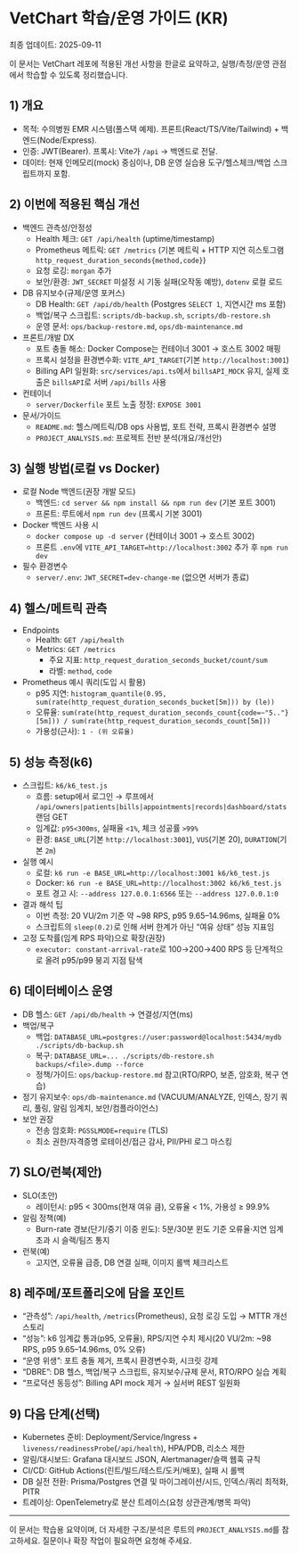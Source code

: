 # VetChart 학습/운영 가이드 (KR)

최종 업데이트: 2025-09-11

이 문서는 VetChart 레포에 적용된 개선 사항을 한글로 요약하고, 실행/측정/운영 관점에서 학습할 수 있도록 정리했습니다.

## 1) 개요
- 목적: 수의병원 EMR 시스템(풀스택 예제). 프론트(React/TS/Vite/Tailwind) + 백엔드(Node/Express).
- 인증: JWT(Bearer). 프록시: Vite가 `/api` → 백엔드로 전달.
- 데이터: 현재 인메모리(mock) 중심이나, DB 운영 실습용 도구/헬스체크/백업 스크립트까지 포함.

## 2) 이번에 적용된 핵심 개선
- 백엔드 관측성/안정성
  - Health 체크: `GET /api/health` (uptime/timestamp)
  - Prometheus 메트릭: `GET /metrics` (기본 메트릭 + HTTP 지연 히스토그램 `http_request_duration_seconds{method,code}`)
  - 요청 로깅: `morgan` 추가
  - 보안/환경: `JWT_SECRET` 미설정 시 기동 실패(오작동 예방), `dotenv` 로컬 로드
- DB 유지보수(규제/운영 포커스)
  - DB Health: `GET /api/db/health` (Postgres `SELECT 1`, 지연시간 ms 포함)
  - 백업/복구 스크립트: `scripts/db-backup.sh`, `scripts/db-restore.sh`
  - 운영 문서: `ops/backup-restore.md`, `ops/db-maintenance.md`
- 프론트/개발 DX
  - 포트 충돌 해소: Docker Compose는 컨테이너 3001 → 호스트 3002 매핑
  - 프록시 설정을 환경변수화: `VITE_API_TARGET`(기본 `http://localhost:3001`)
  - Billing API 일원화: `src/services/api.ts`에서 `billsAPI_MOCK` 유지, 실제 호출은 `billsAPI`로 서버 `/api/bills` 사용
- 컨테이너
  - `server/Dockerfile` 포트 노출 정정: `EXPOSE 3001`
- 문서/가이드
  - `README.md`: 헬스/메트릭/DB ops 사용법, 포트 전략, 프록시 환경변수 설명
  - `PROJECT_ANALYSIS.md`: 프로젝트 전반 분석(개요/개선안)

## 3) 실행 방법(로컬 vs Docker)
- 로컬 Node 백엔드(권장 개발 모드)
  - 백엔드: `cd server && npm install && npm run dev` (기본 포트 3001)
  - 프론트: 루트에서 `npm run dev` (프록시 기본 3001)
- Docker 백엔드 사용 시
  - `docker compose up -d server` (컨테이너 3001 → 호스트 3002)
  - 프론트 `.env`에 `VITE_API_TARGET=http://localhost:3002` 추가 후 `npm run dev`
- 필수 환경변수
  - `server/.env`: `JWT_SECRET=dev-change-me` (없으면 서버가 종료)

## 4) 헬스/메트릭 관측
- Endpoints
  - Health: `GET /api/health`
  - Metrics: `GET /metrics`
    - 주요 지표: `http_request_duration_seconds_bucket/count/sum`
    - 라벨: `method`, `code`
- Prometheus 예시 쿼리(도입 시 활용)
  - p95 지연: `histogram_quantile(0.95, sum(rate(http_request_duration_seconds_bucket[5m])) by (le))`
  - 오류율: `sum(rate(http_request_duration_seconds_count{code=~"5.."}[5m])) / sum(rate(http_request_duration_seconds_count[5m]))`
  - 가용성(근사): `1 - (위 오류율)`

## 5) 성능 측정(k6)
- 스크립트: `k6/k6_test.js`
  - 흐름: setup에서 로그인 → 루프에서 `/api/owners|patients|bills|appointments|records|dashboard/stats` 랜덤 GET
  - 임계값: `p95<300ms`, 실패율 `<1%`, 체크 성공률 `>99%`
  - 환경: `BASE_URL`(기본 `http://localhost:3001`), `VUS`(기본 20), `DURATION`(기본 `2m`)
- 실행 예시
  - 로컬: `k6 run -e BASE_URL=http://localhost:3001 k6/k6_test.js`
  - Docker: `k6 run -e BASE_URL=http://localhost:3002 k6/k6_test.js`
  - 포트 경고 시: `--address 127.0.0.1:6566` 또는 `--address 127.0.0.1:0`
- 결과 해석 팁
  - 이번 측정: 20 VU/2m 기준 약 ~98 RPS, p95 9.65–14.96ms, 실패율 0%
  - 스크립트의 `sleep(0.2)`로 인해 서버 한계가 아닌 “여유 상태” 성능 지표임
- 고정 도착률(임계 RPS 파악)으로 확장(권장)
  - `executor: constant-arrival-rate`로 100→200→400 RPS 등 단계적으로 올려 p95/p99 붕괴 지점 탐색

## 6) 데이터베이스 운영
- DB 헬스: `GET /api/db/health` → 연결성/지연(ms)
- 백업/복구
  - 백업: `DATABASE_URL=postgres://user:password@localhost:5434/mydb ./scripts/db-backup.sh`
  - 복구: `DATABASE_URL=... ./scripts/db-restore.sh backups/<file>.dump --force`
  - 정책/가이드: `ops/backup-restore.md` 참고(RTO/RPO, 보존, 암호화, 복구 연습)
- 정기 유지보수: `ops/db-maintenance.md` (VACUUM/ANALYZE, 인덱스, 장기 쿼리, 풀링, 알림 임계치, 보안/컴플라이언스)
- 보안 권장
  - 전송 암호화: `PGSSLMODE=require` (TLS)
  - 최소 권한/자격증명 로테이션/접근 감사, PII/PHI 로그 마스킹

## 7) SLO/런북(제안)
- SLO(초안)
  - 레이턴시: p95 < 300ms(현재 여유 큼), 오류율 < 1%, 가용성 ≥ 99.9%
- 알림 정책(예)
  - Burn-rate 경보(단기/중기 이중 윈도): 5분/30분 윈도 기준 오류율·지연 임계 초과 시 슬랙/팀즈 통지
- 런북(예)
  - 고지연, 오류율 급증, DB 연결 실패, 이미지 롤백 체크리스트

## 8) 레주메/포트폴리오에 담을 포인트
- “관측성”: `/api/health`, `/metrics`(Prometheus), 요청 로깅 도입 → MTTR 개선 스토리
- “성능”: k6 임계값 통과(p95, 오류율), RPS/지연 수치 제시(20 VU/2m: ~98 RPS, p95 9.65–14.96ms, 0% 오류)
- “운영 위생”: 포트 충돌 제거, 프록시 환경변수화, 시크릿 강제
- “DBRE”: DB 헬스, 백업/복구 스크립트, 유지보수/규제 문서, RTO/RPO 실습 계획
- “프로덕션 동등성”: Billing API mock 제거 → 실서버 REST 일원화

## 9) 다음 단계(선택)
- Kubernetes 준비: Deployment/Service/Ingress + `liveness/readinessProbe`(`/api/health`), HPA/PDB, 리소스 제한
- 알림/대시보드: Grafana 대시보드 JSON, Alertmanager/슬랙 웹훅 규칙
- CI/CD: GitHub Actions(린트/빌드/테스트/도커/배포), 실패 시 롤백
- DB 실전 전환: Prisma/Postgres 연결 및 마이그레이션/시드, 인덱스/쿼리 최적화, PITR
- 트레이싱: OpenTelemetry로 분산 트레이스(요청 상관관계/병목 파악)

---
이 문서는 학습용 요약이며, 더 자세한 구조/분석은 루트의 `PROJECT_ANALYSIS.md`를 참고하세요. 질문이나 확장 작업이 필요하면 요청해 주세요.


